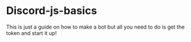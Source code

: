 # Discord-js-basics
This is just a guide on how to make a bot but all you need to do is get the token and start it up!
